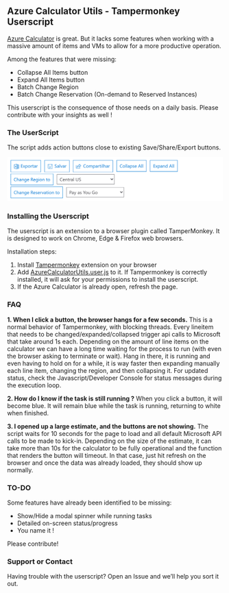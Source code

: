 ## Azure Calculator Utils - Tampermonkey Userscript

[Azure Calculator](https://azure.microsoft.com/en-us/pricing/calculator/) is great. But it lacks some features when working with a massive amount of items and VMs to allow for a more productive operation. 

Among the features that were missing: 
- Collapse All Items button
- Expand All Items button
- Batch Change Region
- Batch Change Reservation (On-demand to Reserved Instances)

This userscript is the consequence of those needs on a daily basis. Please contribute with your insights as well ! 

### The UserScript

The script adds action buttons close to existing Save/Share/Export buttons. 

![Image](https://github.com/abicas/AzureCalculatorUtils/blob/main/sshot01.png)


### Installing the Userscript

The userscript is an extension to a browser plugin called TamperMonkey. It is designed to work on Chrome, Edge & Firefox web browsers. 

Installation steps:

1. Install [Tampermonkey](https://tampermonkey.net/) extension on your browser
2. Add [AzureCalculatorUtils.user.js](https://github.com/abicas/AzureCalculatorUtils/raw/main/AzureCalculatorUtils.user.js) to it. If Tampermonkey is correctly installed, it will ask for your permissions to install the userscript. 
3. If the Azure Calculator is already open, refresh the page. 

### FAQ

**1. When I click a button, the browser hangs for a few seconds.** 
This is a normal behavior of Tampermonkey, with blocking threads. 
Every lineitem that needs to be changed/expanded/collapsed trigger api calls to Microsoft that take around 1s each. Depending on the amount of line items on the calculator we can have a long time waiting for the process to run (with even the browser asking to terminate or wait). Hang in there, it is running and even having to hold on for a while, it is way faster then expanding manually each line item, changing the region, and then collapsing it. 
For updated status, check the Javascript/Developer Console for status messages during the execution loop. 

**2. How do I know if the task is still running ?** 
When you click a button, it will become blue. It will remain blue while the task is running, returning to white when finished. 

**3. I opened up a large estimate, and the buttons are not showing.** 
The script waits for 10 seconds for the page to load and all default  Microsoft API calls to be made to kick-in. Depending on the size of the estimate, it can take more than 10s for the calculator to be fully operational and the function that renders the button will timeout. In that case, just hit refresh on the browser and once the data was already loaded, they should show up normally.  

### TO-DO

Some features have already been identified to be missing: 
- Show/Hide a modal spinner while running tasks 
- Detailed on-screen status/progress
- You name it ! 

Please contribute! 

### Support or Contact

Having trouble with the userscript? Open an Issue and we’ll help you sort it out. 
